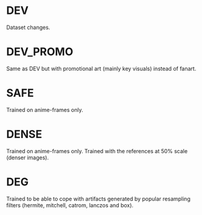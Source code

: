 # DEV
Dataset changes.

# DEV_PROMO
Same as DEV but with promotional art (mainly key visuals) instead of fanart.

# SAFE
Trained on anime-frames only.

# DENSE
Trained on anime-frames only. Trained with the references at 50% scale (denser images).

# DEG
Trained to be able to cope with artifacts generated by popular resampling filters (hermite, mitchell, catrom, lanczos and box).
